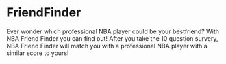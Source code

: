 # FriendFinder

Ever wonder which professional NBA player could be your bestfriend? With NBA Friend Finder you can find out! After you take the 10 question survery, NBA Friend Finder will match you with a professional NBA player with a similar score to yours!

